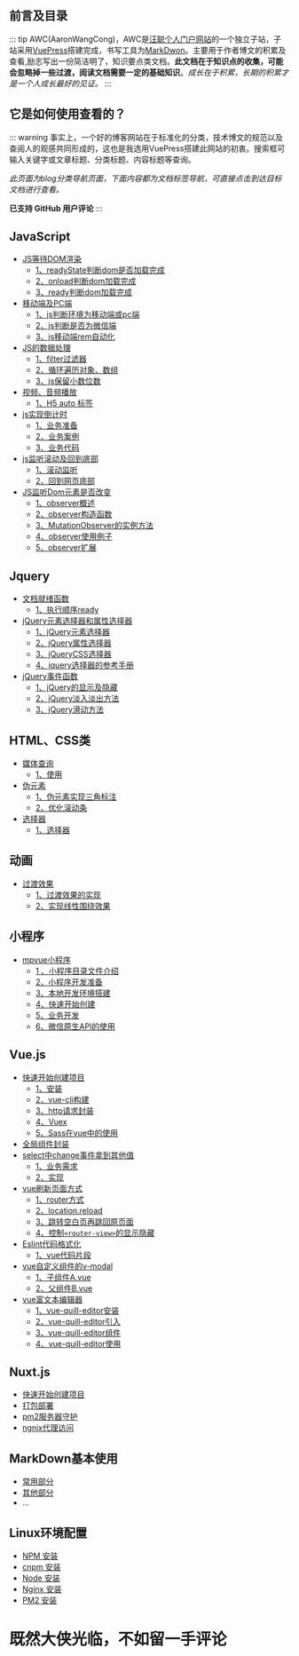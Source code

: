 ## 前言及目录

::: tip
AWC(AaronWangCong)，AWC是[汪聪个人门户网站](http://wangcong.wang/)的一个独立子站，子站采用[VuePress](http://blog.wangcong.wang/)搭建完成，书写工具为[MarkDwon](http://markdown.cn/)。主要用于作者博文的积累及查看,励志写出一份简洁明了，知识要点类文档。**此文档在于知识点的收集，可能会忽略掉一些过渡，阅读文档需要一定的基础知识**。*成长在于积累，长期的积累才是一个人成长最好的见证。*
:::

## 它是如何使用查看的？

::: warning
事实上，一个好的博客网站在于标准化的分类，技术博文的规范以及查阅人的观感共同形成的，这也是我选用VuePress搭建此网站的初衷。搜索框可输入关键字或文章标题、分类标题、内容标题等查询。

*此页面为blog分类导航页面，下面内容都为文档标签导航，可直接点击到达目标文档进行查看。*

**已支持 GitHub 用户评论**
:::

## JavaScript
* [JS等待DOM渲染](../blog/JavaScript.md#JS等待DOM渲染)
  * [1、readyState判断dom是否加载完成](../blog/JavaScript.md#_1、readyState判断dom是否加载完成)
  * [2、onload判断dom加载完成](../blog/JavaScript.md#_2、onload判断dom加载完成)
  * [3、ready判断dom加载完成](../blog/JavaScript.md#_3、ready判断dom加载完成)
* [移动端及PC端](../blog/JavaScript.md#移动端及PC端)
  * [1、js判断环境为移动端或pc端](../blog/JavaScript.md#_1、js判断环境为移动端或pc端)
  * [2、js判断是否为微信端](../blog/JavaScript.md#_2、js判断是否为微信端)
  * [3、js移动端rem自动化](../blog/JavaScript.md#_3、js移动端rem自动化)
* [JS的数据处理](../blog/JavaScript.md#JS的数据处理)
  * [1、filter过滤器](../blog/JavaScript.md#_1、filter过滤器)
  * [2、循环遍历对象、数组](../blog/JavaScript.md#_2、循环遍历对象、数组)
  * [3、js保留小数位数](../blog/JavaScript.md#_3、js保留小数位数)
* [视频、音频播放](../blog/JavaScript.md#网页的视频、音频播放)
  * [1、H5 auto 标签](../blog/JavaScript.md#网页的视频、音频播放)
* [js实现倒计时](../blog/JavaScript.md#js实现倒计时)
  * [1、业务准备](../blog/JavaScript.md#_1、业务准备)
  * [2、业务案例](../blog/JavaScript.md#_2、业务案例)
  * [3、业务代码](../blog/JavaScript.md#_3、业务代码)
* [js监听滚动及回到底部](../blog/JavaScript.md#js监听滚动及回到底部)
  * [1、滚动监听](../blog/JavaScript.md#_1、滚动监听)
  * [2、回到网页底部](../blog/JavaScript.md#_2、回到网页底部)
* [JS监听Dom元素是否改变](../blog/JavaScript.md#JS监听Dom元素是否改变)
  * [1、observer概述](../blog/JavaScript.md#_1、observer概述)
  * [2、observer构造函数](../blog/JavaScript.md#_2、observer构造函数)
  * [3、MutationObserver的实例方法](../blog/JavaScript.md#_3、MutationObserver的实例方法)
  * [4、observer使用例子](../blog/JavaScript.md#_4、observer使用例子)
  * [5、observer扩展](../blog/JavaScript.md#_5、observer扩展)
## Jquery
* [文档就绪函数](../blog/Jquery.md#文档就绪函数)
  * [1、执行顺序ready](../blog/Jquery.md#1、执行顺序ready)
* [jQuery元素选择器和属性选择器](../blog/Jquery.md#jQuery元素选择器和属性选择器)
  * [1、jQuery元素选择器](../blog/Jquery.md#_1、jQuery元素选择器)
  * [2、jQuery属性选择器](../blog/Jquery.md#_2、jQuery属性选择器)
  * [3、jQueryCSS选择器](../blog/Jquery.md#_3、jQueryCSS选择器)
  * [4、jquery选择器的参考手册](../blog/Jquery.md#_4、jquery选择器的参考手册)
* [jQuery事件函数](../blog/Jquery.md#jQuery事件函数)
  * [1、jQuery的显示及隐藏](../blog/Jquery.md#_1、jQuery的显示及隐藏)
  * [2、jQuery淡入淡出方法](../blog/Jquery.md#_2、jQuery淡入淡出方法)
  * [3、jQuery滑动方法](../blog/Jquery.md#_3、jQuery滑动方法)

## HTML、CSS类
* [媒体查询](../blog/H5C3.md#媒体查询)
  * [1、使用](../blog/H5C3.md#_1、使用)
* [伪元素](../blog/H5C3.md#伪元素)
  * [1、伪元素实现三角标注](../blog/H5C3.md#_1、伪元素实现三角标注)
  * [2、优化滚动条](../blog/H5C3.md#_2、优化滚动条)
* [选择器](../blog/H5C3.md#选择器)
  * [1、选择器](../blog/H5C3.md#_1、选择器)

## 动画
* [过渡效果](../blog/animation.md#过渡效果)
  * [1、过渡效果的实现](../blog/animation.md#_1、过渡效果的实现)
  * [2、实现线性围绕效果](../blog/animation.md#_2、实现线性围绕效果)

## 小程序
* [mpvue小程序](../blog/wxApplet.md#mpvue小程序)
  * [1 、小程序目录文件介绍](../blog/wxApplet.md#_1、小程序目录文件介绍)
  * [2、小程序开发准备](../blog/wxApplet.md#_2、小程序开发准备)
  * [3、本地开发环境搭建](../blog/wxApplet.md#_3、本地开发环境搭建)
  * [4、快速开始创建](../blog/wxApplet.md#_4、快速开始创建)
  * [5、业务开发](../blog/wxApplet.md_#5、业务开发)
  * [6、微信原生API的使用](../blog/wxApplet.md#_6、微信原生API的使用)

## Vue.js
* [快速开始创建项目](../blog/Vue.md#起步)
  * [1、安装](../blog/Vue.md#_1、安装)
  * [2、vue-cli构建](../blog/Vue.md#_2、vue-cli构建)
  * [3、http请求封装](../blog/Vue.md#_3、http请求封装)
  * [4、Vuex](../blog/Vue.md#_4、Vuex)
  * [5、Sass在vue中的使用](../blog/Vue.md#_5、Sass在vue中的使用)
* [全局组件封装](../blog/Vue.md#全局组件封装)
* [select中change事件拿到其他值](../blog/Vue.md#select中change事件拿到其他值)
  * [1、业务需求](../blog/Vue.md#select中change事件拿到其他值)
  * [2、实现](../blog/Vue.md#select中change事件拿到其他值)
* [vue刷新页面方式](../blog/Vue.md#vue刷新页面方式)
  * [1、router方式](../blog/Vue.md#vue刷新页面方式)
  * [2、location.reload](../blog/Vue.md#vue刷新页面方式)
  * [3、跳转空白页再跳回原页面](../blog/Vue.md#vue刷新页面方式)
  * [4、控制`<router-view>`的显示隐藏](../blog/Vue.md#vue刷新页面方式)
* [Eslint代码格式化](../blog/Vue.md#Eslint代码格式化)
  * [1、vue代码片段](../blog/Vue.md#1、vue代码片段)
* [vue自定义组件的v-modal](../blog/Vue.md#vue自定义组件的v-modal)
  * [1、子组件A.vue](../blog/Vue.md#vue自定义组件的v-modal)
  * [2、父组件B.vue](../blog/Vue.md#vue自定义组件的v-modal)
* [vue富文本编辑器](../blog/Vue.md#vue富文本编辑器)
  * [1、vue-quill-editor安装](../blog/Vue.md#_1、vue-quill-editor安装)
  * [2、vue-quill-editor引入](../blog/Vue.md#_2、vue-quill-editor引入)
  * [3、vue-quill-editor组件](../blog/Vue.md#_3、vue-quill-editor组件)
  * [4、vue-quill-editor使用](../blog/Vue.md#_4、vue-quill-editor使用)

## Nuxt.js
* [快速开始创建项目](../blog/Nuxt.md#_1、快速创建项目)
* [打包部署](../blog/Nuxt.md#_2、打包部署)
* [pm2服务器守护](../blog/Nuxt.md#_3、pm2服务器守护)
* [ngnix代理访问](../blog/Nuxt.md#_4、ngnix代理访问)

## MarkDown基本使用

* [常用部分](../blog/markDown.md#常用部分)
* [其他部分](../blog/markDown.md#其他部分)
* ...

## Linux环境配置
* [NPM 安装](../blog/Linux.md#NPM安装)
* [cnpm 安装](../blog/Linux.md#cnpm安装)
* [Node 安装](../blog/Linux.md#Node安装)
* [Nginx 安装](../blog/Linux.md#Nginx安装)
* [PM2 安装](../blog/Linux.md#PM2安装)
# 既然大侠光临，不如留一手评论

<Vssue title="Vssue Demo" />